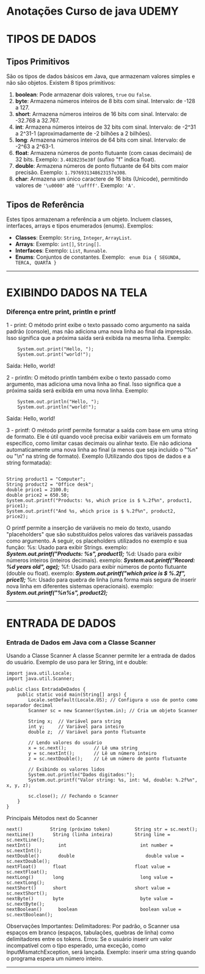 # Anotações Curso de java UDEMY

# TIPOS DE DADOS
## Tipos Primitivos
São os tipos de dados básicos em Java, que armazenam valores simples e não são objetos. Existem 8 tipos primitivos:
1. **boolean**: Pode armazenar dois valores, `true` ou `false`.
2. **byte**: Armazena números inteiros de 8 bits com sinal. Intervalo: de -128 a 127.
3. **short**: Armazena números inteiros de 16 bits com sinal. Intervalo: de -32.768 a 32.767.
4. **int**: Armazena números inteiros de 32 bits com sinal. Intervalo: de -2^31 a 2^31-1 (aproximadamente de -2 bilhões a 2 bilhões).
5. **long**: Armazena números inteiros de 64 bits com sinal. Intervalo: de -2^63 a 2^63-1.
6. **float**: Armazena números de ponto flutuante (com casas decimais) de 32 bits. Exemplo: `3.4028235e38f` (sufixo "f" indica float).
7. **double**: Armazena números de ponto flutuante de 64 bits com maior precisão. Exemplo: `1.7976931348623157e308`.
8. **char**: Armazena um único caractere de 16 bits (Unicode), permitindo valores de `'\u0000'` até `'\uffff'`. Exemplo: `'A'`.

## Tipos de Referência
Estes tipos armazenam a referência a um objeto. Incluem classes, interfaces, arrays e tipos enumerados (enums). Exemplos:
- **Classes**: Exemplo: `String`, `Integer`, `ArrayList`.
- **Arrays**: Exemplo: `int[]`, `String[]`.
- **Interfaces**: Exemplo: `List`, `Runnable`.
- **Enums**: Conjuntos de constantes. Exemplo: 
   ``` enum Dia { SEGUNDA, TERCA, QUARTA }```
-------- --------- -------- --------- -------- ---------


# EXIBINDO DADOS NA TELA
### Diferença entre print, println e printf
1 - print: O método print exibe o texto passado como argumento na saída padrão (console), mas não adiciona uma nova linha ao final da impressão. Isso significa que a próxima saída será exibida na mesma linha.
Exemplo:
```
    System.out.print("Hello, ");
    System.out.print("world!");
```
Saída:
    Hello, world!

2 - println: O método println também exibe o texto passado como argumento, mas adiciona uma nova linha ao final. Isso significa que a próxima saída será exibida em uma nova linha.
Exemplo:
```
    System.out.println("Hello, ");
    System.out.println("world!");
``` 
Saída:
    Hello, 
    world!

3 - printf: O método printf permite formatar a saída com base em uma string de formato. Ele é útil quando você precisa exibir variáveis em um formato específico, como limitar casas decimais ou alinhar texto. Ele não adiciona automaticamente uma nova linha ao final (a menos que seja incluído o "%n" ou "\n" na string de formato).
Exemplo (Utilizando dos tipos de dados e a string formatada):
```

String product1 = "Computer";
String product2 = "Office desk";
double price1 = 2100.0;
double price2 = 650.50;
System.out.printf("Products: %s, which price is $ %.2f%n", product1, price1);
System.out.printf("And %s, which price is $ %.2f%n", product2, price2);

```
O printf permite a inserção de variáveis no meio do texto, usando "placeholders" que são substituídos pelos valores das variáveis passadas como argumento. A seguir, os placeholders utilizados no exemplo e sua função:
%s: Usado para exibir Strings. exemplo: ***System.out.printf("Products: %s", product1);***
%d: Usado para exibir números inteiros (inteiros decimais). exemplo: ***System.out.printf("Record: %d years old", age);***
%f: Usado para exibir números de ponto flutuante (double ou float). exemplo: ***System.out.printf("which price is $ %.2f", price1);***
%n: Usado para quebra de linha (uma forma mais segura de inserir nova linha em diferentes sistemas operacionais). exemplo: ***System.out.printf("%n%s", product2);***
-------- --------- -------- --------- -------- ---------


# ENTRADA DE DADOS
### Entrada de Dados em Java com a Classe Scanner
Usando a Classe Scanner
A classe Scanner permite ler a entrada de dados do usuário. Exemplo de uso para ler String, int e double:

```
import java.util.Locale;
import java.util.Scanner;

public class EntradaDeDados {
    public static void main(String[] args) {
        Locale.setDefault(Locale.US); // Configura o uso de ponto como separador decimal
        Scanner sc = new Scanner(System.in); // Cria um objeto Scanner

        String x;  // Variável para string
        int y;     // Variável para inteiro
        double z;  // Variável para ponto flutuante

        // Lendo valores do usuário
        x = sc.next();          // Lê uma string
        y = sc.nextInt();       // Lê um número inteiro
        z = sc.nextDouble();    // Lê um número de ponto flutuante

        // Exibindo os valores lidos
        System.out.println("Dados digitados:");
        System.out.printf("Valor string: %s, int: %d, double: %.2f%n", x, y, z);

        sc.close(); // Fechando o Scanner
    }
}
```

Principais Métodos next do Scanner
```
next()	        String (próximo token)	       String str = sc.next();
nextLine()	     String (linha inteira)	       String line = sc.nextLine();
nextInt()	       int	                         int number = sc.nextInt();
nextDouble()	   double	                       double value = sc.nextDouble();
nextFloat()	     float	                       float value = sc.nextFloat();
nextLong()	     long	                         long value = sc.nextLong();
nextShort()	     short	                       short value = sc.nextShort();
nextByte()	     byte	                         byte value = sc.nextByte();
nextBoolean()	   boolean	                     boolean value = sc.nextBoolean();
```
Observações Importantes:
Delimitadores: Por padrão, o Scanner usa espaços em branco (espaços, tabulações, quebras de linha) como delimitadores entre os tokens.
Erros: Se o usuário inserir um valor incompatível com o tipo esperado, uma exceção, como InputMismatchException, será lançada. Exemplo: inserir uma string quando o programa espera um número inteiro.
-------- --------- -------- --------- -------- ---------











